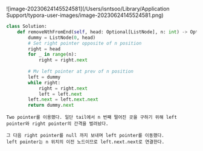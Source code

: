 ![image-20230624145524581](/Users/isntsoo/Library/Application Support/typora-user-images/image-20230624145524581.png)



~~~python
class Solution:
    def removeNthFromEnd(self, head: Optional[ListNode], n: int) -> Optional[ListNode]:
        dummy = ListNode(0, head)
        # Set right pointer opposite of n position
        right = head
        for _ in range(n):
            right = right.next
        
        # Mv left pointer at prev of n position
        left = dummy
        while right:
            right = right.next
            left = left.next
        left.next = left.next.next
        return dummy.next
~~~



~~~asciiarmor
Two pointer를 이용했다. 일단 tail에서 n 번째 떨어진 곳을 구하기 위해 left pointer와 right pointer의 간격을 벌려놨다.

그 다음 right pointer를 null 까지 보내며 left pointer를 이동했다.
left pointer는 n 위치의 이전 노드이므로 left.next.next로 연결한다.
~~~

